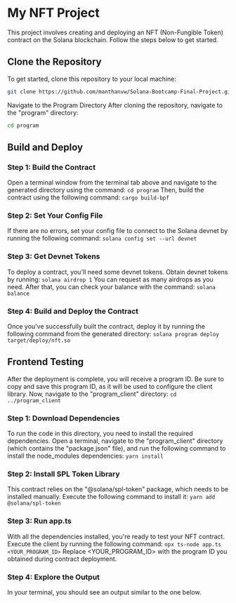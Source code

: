 # My NFT Project

This project involves creating and deploying an NFT (Non-Fungible Token) contract on the Solana blockchain. Follow the steps below to get started.

## Clone the Repository

To get started, clone this repository to your local machine:

```bash
git clone https://github.com/manthanvw/Solana-Bootcamp-Final-Project.git
```
Navigate to the Program Directory
After cloning the repository, navigate to the "program" directory:

```bash
cd program
```
## Build and Deploy
### Step 1: Build the Contract
Open a terminal window from the terminal tab above and navigate to the generated directory using the command:
```cd program```
Then, build the contract using the following command:
```cargo build-bpf```

### Step 2: Set Your Config File
If there are no errors, set your config file to connect to the Solana devnet by running the following command:
```solana config set --url devnet```
### Step 3: Get Devnet Tokens
To deploy a contract, you'll need some devnet tokens. Obtain devnet tokens by running:
```solana airdrop 1```
You can request as many airdrops as you need. After that, you can check your balance with the command:
```solana balance```
### Step 4: Build and Deploy the Contract
Once you've successfully built the contract, deploy it by running the following command from the generated directory:
```solana program deploy target/deploy/nft.so```

## Frontend Testing
After the deployment is complete, you will receive a program ID. Be sure to copy and save this program ID, as it will be used to configure the client library.
Now, navigate to the "program_client" directory:
```cd ../program_client```
### Step 1: Download Dependencies
To run the code in this directory, you need to install the required dependencies. Open a terminal, navigate to the "program_client" directory (which contains the "package.json" file), and run the following command to install the node_modules dependencies:
```yarn install```
### Step 2: Install SPL Token Library
This contract relies on the "@solana/spl-token" package, which needs to be installed manually. Execute the following command to install it:
```yarn add @solana/spl-token```
### Step 3: Run app.ts
With all the dependencies installed, you're ready to test your NFT contract. Execute the client by running the following command:
```npx ts-node app.ts <YOUR_PROGRAM_ID>```
Replace <YOUR_PROGRAM_ID> with the program ID you obtained during contract deployment.
### Step 4: Explore the Output
In your terminal, you should see an output similar to the one below.
